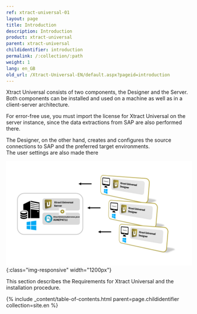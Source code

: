 ```yaml
---
ref: xtract-universal-01
layout: page
title: Introduction
description: Introduction
product: xtract-universal
parent: xtract-universal
childidentifier: introduction
permalink: /:collection/:path
weight: 1
lang: en_GB
old_url: /Xtract-Universal-EN/default.aspx?pageid=introduction
---
```


Xtract Universal consists of two components, the Designer and the Server. Both components can be installed and used on a machine as well as in a client-server architecture. 

For error-free use, you must import the license for Xtract Universal on the server instance, since the data extractions from SAP are also performed there. 

The Designer, on the other hand, creates and configures the source connections to SAP and the preferred target environments.  
The user settings are also made there

![client_server_architektur_xu_FINAL](/img/content/client_server_architektur_xu_FINAL.png){:class="img-responsive" width="1200px"}

This section describes the Requirements for Xtract Universal and the installation procedure.

{% include _content/table-of-contents.html parent=page.childidentifier collection=site.en %}
